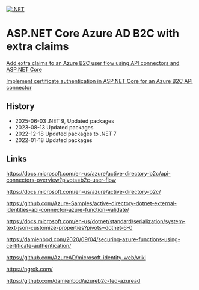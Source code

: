[![.NET](https://github.com/damienbod/AspNetCoreB2cExtraClaims/actions/workflows/dotnet.yml/badge.svg)](https://github.com/damienbod/AspNetCoreB2cExtraClaims/actions/workflows/dotnet.yml)

# ASP.NET Core Azure AD B2C with extra claims

[Add extra claims to an Azure B2C user flow using API connectors and ASP.NET Core](https://damienbod.com/2021/11/15/add-extra-claims-to-an-azure-b2c-user-flow-using-api-connectors/)

[Implement certificate authentication in ASP.NET Core for an Azure B2C API connector](https://damienbod.com/2021/11/22/implement-certificate-authentication-in-asp-net-core-for-an-azure-b2c-api-connector/)

## History

- 2025-06-03 .NET 9, Updated packages
- 2023-08-13 Updated packages
- 2022-12-18 Updated packages to .NET 7
- 2022-01-18 Updated packages

## Links

https://docs.microsoft.com/en-us/azure/active-directory-b2c/api-connectors-overview?pivots=b2c-user-flow

https://docs.microsoft.com/en-us/azure/active-directory-b2c/

https://github.com/Azure-Samples/active-directory-dotnet-external-identities-api-connector-azure-function-validate/

https://docs.microsoft.com/en-us/dotnet/standard/serialization/system-text-json-customize-properties?pivots=dotnet-6-0

https://damienbod.com/2020/09/04/securing-azure-functions-using-certificate-authentication/

https://github.com/AzureAD/microsoft-identity-web/wiki

https://ngrok.com/

https://github.com/damienbod/azureb2c-fed-azuread
